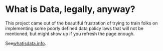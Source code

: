 # What is Data, legally, anyway?

This project came out of the beautiful frustration of trying to train folks on implementing some poorly defined data policy laws that will not be mentioned, but might show up if you refresh the page enough.

See[whatisdata.info](http://whatisdata.info.).

